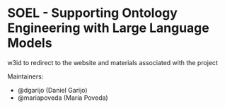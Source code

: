 SOEL - Supporting Ontology Engineering with Large Language Models
===================

w3id to redirect to the website and materials associated with the project

Maintainers:
- @dgarijo (Daniel Garijo)
- @mariapoveda (María Poveda)